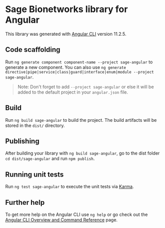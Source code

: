 # Sage Bionetworks library for Angular

This library was generated with [Angular CLI](https://github.com/angular/angular-cli) version 11.2.5.

## Code scaffolding

Run `ng generate component component-name --project sage-angular` to generate a new component. You can also use `ng generate directive|pipe|service|class|guard|interface|enum|module --project sage-angular`.
> Note: Don't forget to add `--project sage-angular` or else it will be added to the default project in your `angular.json` file.

## Build

Run `ng build sage-angular` to build the project. The build artifacts will be stored in the `dist/` directory.

## Publishing

After building your library with `ng build sage-angular`, go to the dist folder `cd dist/sage-angular` and run `npm publish`.

## Running unit tests

Run `ng test sage-angular` to execute the unit tests via [Karma](https://karma-runner.github.io).

## Further help

To get more help on the Angular CLI use `ng help` or go check out the [Angular CLI Overview and Command Reference](https://angular.io/cli) page.

